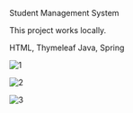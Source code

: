 Student Management System

This project works locally.

HTML, Thymeleaf
Java, Spring

![1](https://user-images.githubusercontent.com/59113696/156193236-55376719-2fc4-45cd-b807-fa1e81c18f0a.jpg)

![2](https://user-images.githubusercontent.com/59113696/156193244-ce14010b-705e-43f8-a76f-21613ee67fa6.jpg)

![3](https://user-images.githubusercontent.com/59113696/156193252-5e496bed-460e-4cb2-88fd-771ee42ed2ab.jpg)

